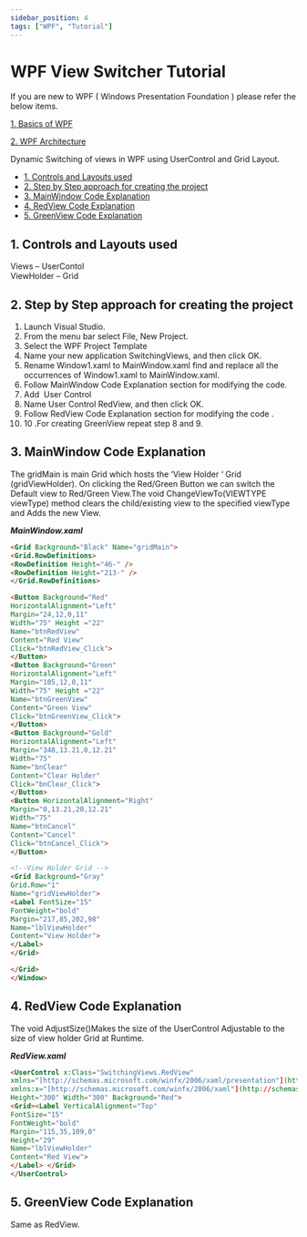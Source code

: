 ```yaml
---
sidebar_position: 4
tags: ["WPF", "Tutorial"]
---
```


<!--markdownlint-disable MD013-->

# WPF View Switcher Tutorial

If you are new to WPF ( Windows Presentation Foundation ) please refer the below items.

[1. Basics of WPF](/blog/2012/07/01/wpf-basics)

[2. WPF Architecture](/blog/2012/07/01/wpf-architecture)

Dynamic Switching of views in WPF using UserControl and Grid Layout.

- [1. Controls and Layouts used](#1-controls-and-layouts-used)
- [2. Step by Step approach for creating the project](#2-step-by-step-approach-for-creating-the-project)
- [3. MainWindow Code Explanation](#3-mainwindow-code-explanation)
- [4. RedView Code Explanation](#4-redview-code-explanation)
- [5. GreenView Code Explanation](#5-greenview-code-explanation)

## 1. Controls and Layouts used

Views – UserContol  
ViewHolder – Grid

## 2. Step by Step approach for creating the project

1. Launch Visual Studio.
2. From the menu bar select File, New Project.
3. Select the WPF Project Template
4. Name your new application SwitchingViews, and then click OK.
5. Rename Window1.xaml to MainWindow.xaml find and replace all the occurrences of Window1.xaml to MainWindow.xaml.
6. Follow MainWindow Code Explanation section for modifying the code.
7. Add  User Control
8. Name User Control RedView, and then click OK.
9. Follow RedView Code Explanation section for modifying the code .
10. 10 .For creating GreenView repeat step 8 and 9.

## 3. MainWindow Code Explanation

The gridMain is main Grid which hosts the ‘View Holder ‘ Grid (gridViewHolder). On clicking the Red/Green Button we can switch the Default view to Red/Green View.The void ChangeViewTo(VIEWTYPE viewType) method clears the child/existing view to the specified viewType and Adds the new View.

**_MainWindow.xaml_**

```html
<Grid Background="Black" Name="gridMain">
<Grid.RowDefinitions>
<RowDefinition Height="46-" />
<RowDefinition Height="213-" />
</Grid.RowDefinitions>

<Button Background="Red"
HorizontalAlignment="Left"
Margin="24,12,0,11"
Width="75" Height ="22"
Name="btnRedView"
Content="Red View"
Click="btnRedView_Click">
</Button>
<Button Background="Green"
HorizontalAlignment="Left"
Margin="105,12,0,11"
Width="75" Height ="22"
Name="btnGreenView"
Content="Green View"
Click="btnGreenView_Click">
</Button>
<Button Background="Gold"
HorizontalAlignment="Left"
Margin="348,13.21,0,12.21"
Width="75"
Name="bnClear"
Content="Clear Holder"
Click="bnClear_Click">
</Button>
<Button HorizontalAlignment="Right"
Margin="0,13.21,20,12.21"
Width="75"
Name="btnCancel"
Content="Cancel"
Click="btnCancel_Click">
</Button>

<!--View Holder Grid -->
<Grid Background="Gray"
Grid.Row="1"
Name="gridViewHolder">
<Label FontSize="15"
FontWeight="bold"
Margin="217,85,202,98"
Name="lblViewHolder"
Content="View Holder">
</Label>
</Grid>

</Grid>
</Window>
```

## 4. RedView Code Explanation

The void AdjustSize()Makes the size of the UserControl Adjustable to the size of view holder Grid at Runtime.

**_RedView.xaml_**

```html
<UserControl x:Class="SwitchingViews.RedView"
xmlns="[http://schemas.microsoft.com/winfx/2006/xaml/presentation"](http://schemas.microsoft.com/winfx/2006/xaml/presentation");
xmlns:x="[http://schemas.microsoft.com/winfx/2006/xaml"](http://schemas.microsoft.com/winfx/2006/xaml");
Height="300" Width="300" Background="Red">
<Grid><Label VerticalAlignment="Top"
FontSize="15"
FontWeight="bold"
Margin="115,35,109,0"
Height="29"
Name="lblViewHolder"
Content="Red View">
</Label> </Grid>
</UserControl>
```

## 5. GreenView Code Explanation

Same as RedView.
